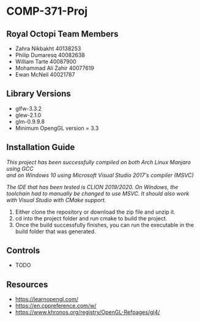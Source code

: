 # COMP-371-Proj

## Royal Octopi Team Members
 - Zahra Nikbakht 40138253
 - Philip Dumaresq 40082638
 - William Tarte 40087900
 - Mohammad Ali Zahir 40077619
 - Ewan McNeil 40021787
 
## Library Versions
 - glfw-3.3.2
 - glew-2.1.0
 - glm-0.9.9.8
 - Minimum OpengGL version = 3.3
 
## Installation Guide
_This project has been successfully compiled on both Arch Linux Manjaro using GCC  
and on Windows 10 using Microsoft Visual Studio 2017's compiler (MSVC)_
  
_The IDE that has been tested is CLION 2019/2020. On Windows, the toolchain had to manually be changed to use MSVC._
_It should also work with Visual Studio with CMake support._

1. Either clone the repository or download the zip file and unzip it.
2. cd into the project folder and run cmake to build the project.
3. Once the build successfully finishes, you can run the executable in the build folder that was generated.

## Controls
 - TODO


## Resources
 - https://learnopengl.com/
 - https://en.cppreference.com/w/
 - https://www.khronos.org/registry/OpenGL-Refpages/gl4/
